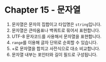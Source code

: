 # Chapter 15 - 문자열
1. 문자열은 문자의 집합이고 타입명은 `string`입니다.
2. 문자열은 큰따옴표나 백쿼트로 묶어서 표현합니다.
3. UTF-8 문자코드를 사용해서 문자열을 표현합니다.
4. `range`를 이용해 글자 단위로 순회할 수 있습니다.
5. +로 문자열을 합치고 사전식으로 대소 비교합니다.
6. 문자열 내부는 포인터와 길이 필드로 구성됩니다.
